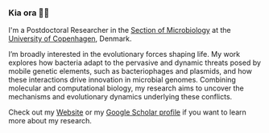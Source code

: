 ### Kia ora 👋🏼

I'm a Postdoctoral Researcher in the <a href="https://www1.bio.ku.dk/english/research/microbiology/" class="link blue">Section of Microbiology</a> at the <a href="https://www.ku.dk/" class="link blue">University of Copenhagen</a>, Denmark. 

I’m broadly interested in the evolutionary forces shaping life. My work explores how bacteria adapt to the pervasive and dynamic threats posed by mobile genetic elements, such as bacteriophages and plasmids, and how these interactions drive innovation in microbial genomes. Combining molecular and computational biology, my research aims to uncover the mechanisms and evolutionary dynamics underlying these conflicts.

Check out my <a href="https://leightonpayne.com" class="link blue">Website</a> or my <a href="https://scholar.google.com/citations?user=ihgBOakAAAAJ&hl=en" class="link blue">Google Scholar profile</a> if you want to learn more about my research.
